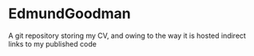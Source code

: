 # EdmundGoodman
A git repository storing my CV, and owing to the way it is hosted indirect links to my published code

